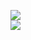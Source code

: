 [![](https://img.shields.io/badge/Made%20With-Github%20Spray-lightgrey.svg?style=for-the-badge&logo=github)](https://github.com/Annihil/github-spray#1277)  
[![](https://i.imgur.com/2DrTn0Z.gif)](https://github.com/Annihil/github-spray)